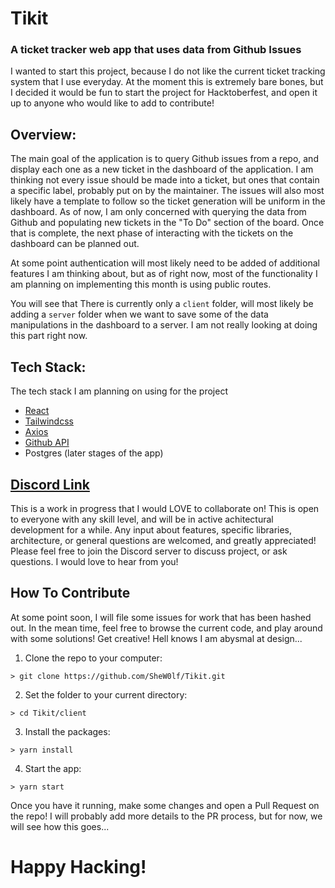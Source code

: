# Tikit

### A ticket tracker web app that uses data from Github Issues

I wanted to start this project, because I do not like the current ticket tracking system that I use everyday. At the moment this is extremely bare bones, but I decided it would be fun to start the project for Hacktoberfest, and open it up to anyone who would like to add to contribute!

## Overview:
The main goal of the application is to query Github issues from a repo, and display each one as a new ticket in the dashboard of the application. I am thinking not every issue should be made into a ticket, but ones that contain a specific label, probably put on by the maintainer. The issues will also most likely have a template to follow so the ticket generation will be uniform in the dashboard. As of now, I am only concerned with querying the data from Github and populating new tickets in the "To Do" section of the board. Once that is complete, the next phase of interacting with the tickets on the dashboard can be planned out. 

At some point authentication will most likely need to be added of additional features I am thinking about, but as of right now, most of the functionality I am planning on implementing this month is using public routes. 

You will see that There is currently only a `client` folder, will most likely be adding a `server` folder when we want to save some of the data manipulations in the dashboard to a server. I am not really looking at doing this part right now. 

## Tech Stack:
The tech stack I am planning on using for the project

- [React](https://reactjs.org/docs/getting-started.html)
- [Tailwindcss](https://tailwindcss.com/)
- [Axios](https://github.com/axios/axios)
- [Github API](https://docs.github.com/en/free-pro-team@latest/rest)
- Postgres (later stages of the app)

## [Discord Link](https://discord.gg/Yn88v7y)
This is a work in progress that I would LOVE to collaborate on! This is open to everyone with any skill level, and will be in active achitectural development for a while. Any input about features, specific libraries, architecture, or general questions are welcomed, and greatly appreciated! Please feel free to join the Discord server to discuss project, or ask questions. I would love to hear from you!

## How To Contribute
At some point soon, I will file some issues for work that has been hashed out. In the mean time, feel free to browse the current code, and play around with some solutions! Get creative! Hell knows I am abysmal at design...

1. Clone the repo to your computer:
```code
> git clone https://github.com/SheW0lf/Tikit.git
```

2. Set the folder to your current directory:
```code
> cd Tikit/client
```

3. Install the packages:
```code
> yarn install
```

4. Start the app:
```code
> yarn start
```

Once you have it running, make some changes and open a Pull Request on the repo! I will probably add more details to the PR process, but for now, we will see how this goes...

# Happy Hacking!